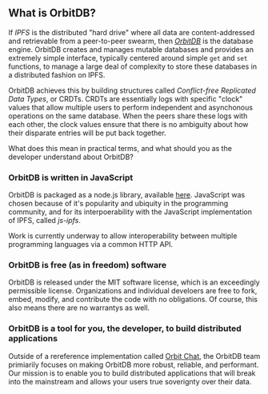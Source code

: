 ## What is OrbitDB?

If _IPFS_ is the distributed "hard drive" where all data are content-addressed and retrievable from a peer-to-peer swearm, then _[OrbitDB](https://github.com/orbitdb/orbit-db)_ is the database engine. OrbitDB creates and manages mutable databases and provides an extremely simple interface, typically centered around simple `get` and `set` functions, to manage a large deal of complexity to store these databases in a distributed fashion on IPFS.

OrbitDB achieves this by building structures called _Conflict-free Replicated Data Types_, or CRDTs. CRDTs are essentially logs with specific "clock" values that allow multiple users to perform independent and asynchonous operations on the same database. When the peers share these logs with each other, the clock values ensure that there is no ambiguity about how their disparate entries will be put back together.

What does this mean in practical terms, and what should you as the developer understand about OrbitDB?

### OrbitDB is written in JavaScript

OrbitDB is packaged as a node.js library, available [here](https://github.com/orbitdb/orbit-db). JavaScript was chosen because of it's popularity and ubiquity in the programming community, and for its interpoerability with the JavaScript implementation of IPFS, called _js-ipfs_.

Work is currently underway to allow interoperability between multiple programming languages via a common HTTP API.

### OrbitDB is free (as in freedom) software

OrbitDB is released under the MIT software license, which is an exceedingly permissible license. Organizations and individual develoers are free to fork, embed, modify, and contribute the code with no obligations. Of course, this also means there are no warrantys as well.

### OrbitDB is a tool for you, the developer, to build distributed applications

Outside of a rereference implementation called [Orbit Chat](https://github.com/orbitdb/orbit-web), the OrbitDB team primiarily focuses on making OrbitDB more robust, reliable, and performant. Our mission is to enable you to build distributed applications that will break into the mainstream and allows your users true soverignty over their data. 
